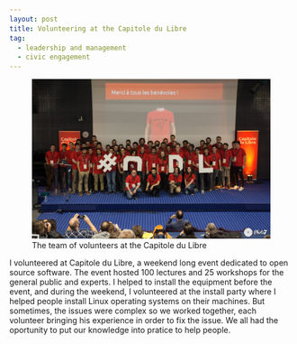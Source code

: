 ```yaml
---
layout: post
title: Volunteering at the Capitole du Libre
tag:
  - leadership and management
  - civic engagement
---
```


<figure>
    <img src="/capitole-du-libre/benevoles-cdl.jpg">
    <figcaption>The team of volunteers at the Capitole du Libre</figcaption>
</figure>

I volunteered at Capitole du Libre, a weekend long event dedicated to open source software. The event hosted 100 lectures and 25 workshops for the general public and experts. I helped to install the equipment before the event, and during the weekend, I volunteered at the install party where I helped people install Linux operating systems on their machines. But sometimes, the issues were complex so we worked together, each volunteer bringing his experience in order to fix the issue. We all had the oportunity to put our knowledge into pratice to help people. 